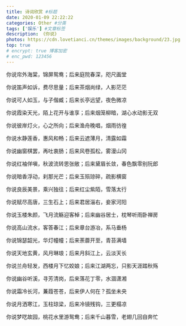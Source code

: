 ```yaml
---
title: 诗词欣赏 #标题
date: 2020-01-09 22:22:22
categories: Other #分类
tags: ['娱乐'] #文章标签
description: 《你说》
photos: https://cdn.lovetianci.cn/themes/images/background/23.jpg
top: true
# encrypt: true 博客加密
# enc_pwd: 123456
---
```


<!--more-->
你说帘外海棠，锦屏鸳鸯；后来庭院春深，咫尺画堂

你说笛声如诉，费尽思量；后来茶烟尚绿，人影茫茫

你说可人如玉，与子偕臧；后来长亭远望，夜色微凉

你说霞染天光，陌上花开与谁享；后来烟笼柳暗，湖心水动影无双

你说彼岸灯火，心之所向；后来渔舟晚唱，烟雨彷徨

你说水静莲香，惠风和畅；后来云遮薄月，清露如霜

你说幽窗棋罢，再吐衷肠；后来风卷孤松，雾漫山冈

你说红袖佯嗔，秋波流转思张敞；后来黛眉长敛，春色飘零别阮郎

你说暗香浮动，刹那光芒；后来玉殒琼碎，疏影横窗

你说良辰美景，乘兴独往；后来红尘紫陌，雪落太行

你说赋尽高唐，三生石上；后来君居淄右，妾家河阳

你说玉楼朱颜，飞月流觞迎客棹；后来幽谷居士，枕琴听雨卧禅房

你说高山流水，客答春江；后来章台游冶，系马垂杨

你说锦瑟韶光，华灯幢幢；后来荼蘼开至，青苔满墙

你说天地玄黄，风月琳琅；后来月斜江上，云淡天长

你说兰舟轻发，西楼月下忆姣娘；后来江湖两忘，只影天涯踏秋殇

你说幽谷听溪，寻芳清岗，后来落花丁零，水涸潇湘

你说霜冷长河，蒹葭苍苍，后来伊人何在？孤坐未央

你说月洒寒江，玉柱琼梁，后来冷镜残钩，三更榻凉

你说梦呓故园，桃花水里游鸳鸯；后来千山暮雪，老翅几回自奔忙